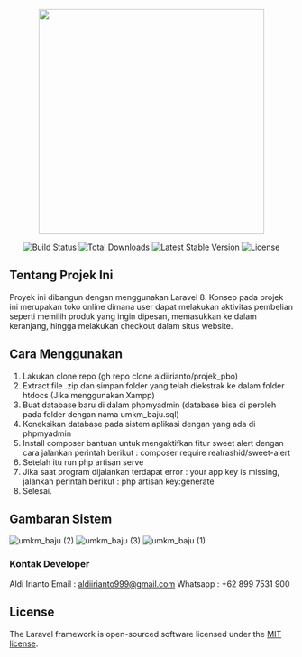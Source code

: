 <p align="center"><a href="https://laravel.com" target="_blank"><img src="https://raw.githubusercontent.com/laravel/art/master/logo-lockup/5%20SVG/2%20CMYK/1%20Full%20Color/laravel-logolockup-cmyk-red.svg" width="400"></a></p>

<p align="center">
<a href="https://travis-ci.org/laravel/framework"><img src="https://travis-ci.org/laravel/framework.svg" alt="Build Status"></a>
<a href="https://packagist.org/packages/laravel/framework"><img src="https://img.shields.io/packagist/dt/laravel/framework" alt="Total Downloads"></a>
<a href="https://packagist.org/packages/laravel/framework"><img src="https://img.shields.io/packagist/v/laravel/framework" alt="Latest Stable Version"></a>
<a href="https://packagist.org/packages/laravel/framework"><img src="https://img.shields.io/packagist/l/laravel/framework" alt="License"></a>
</p>

## Tentang Projek Ini

Proyek ini dibangun dengan menggunakan Laravel 8. Konsep pada projek ini merupakan toko online dimana user dapat melakukan aktivitas pembelian seperti memilih produk yang ingin dipesan, memasukkan ke dalam keranjang, hingga melakukan checkout dalam situs website.

## Cara Menggunakan

1. Lakukan clone repo (gh repo clone aldiirianto/projek_pbo)
2. Extract file .zip dan simpan folder yang telah diekstrak ke dalam folder htdocs (Jika menggunakan Xampp)
3. Buat database baru di dalam phpmyadmin (database bisa di peroleh pada folder dengan nama umkm_baju.sql)
4. Koneksikan database pada sistem aplikasi dengan yang ada di phpmyadmin
5. Install composer bantuan untuk mengaktifkan fitur sweet alert dengan cara jalankan perintah berikut : composer require realrashid/sweet-alert
6. Setelah itu run php artisan serve
7. Jika saat program dijalankan terdapat error : your app key is missing,
   jalankan perintah berikut : php artisan key:generate
8. Selesai.

## Gambaran Sistem 

![umkm_baju (2)](https://user-images.githubusercontent.com/63491056/128607559-4e228661-3a85-425c-96ef-1537bd971cc6.jpeg)
![umkm_baju (3)](https://user-images.githubusercontent.com/63491056/128607562-2184870d-c068-4c1b-a5cc-efab00584b3a.jpeg)
![umkm_baju (1)](https://user-images.githubusercontent.com/63491056/128607563-3e91f1b5-7408-46d5-8b1b-814c3571504c.jpeg)

### Kontak Developer

Aldi Irianto
Email : aldiirianto999@gmail.com
Whatsapp : +62 899 7531 900 

## License

The Laravel framework is open-sourced software licensed under the [MIT license](https://opensource.org/licenses/MIT).
